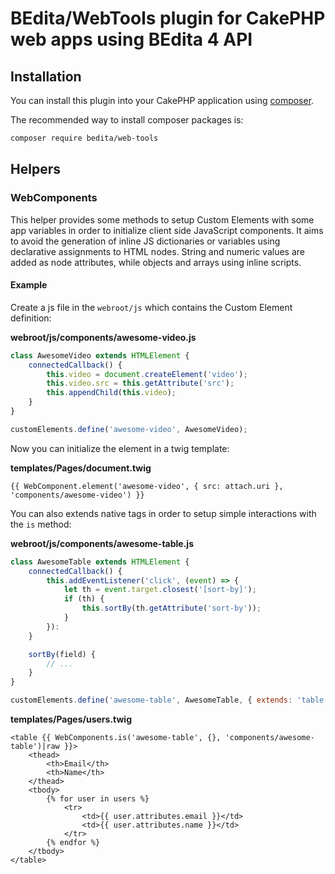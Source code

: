 # BEdita/WebTools plugin for CakePHP web apps using BEdita 4 API

## Installation

You can install this plugin into your CakePHP application using [composer](http://getcomposer.org).

The recommended way to install composer packages is:

```bash
composer require bedita/web-tools
```

## Helpers

### WebComponents

This helper provides some methods to setup Custom Elements with some app variables in order to initialize client side JavaScript components. It aims to avoid the generation of inline JS dictionaries or variables using declarative assignments to HTML nodes. String and numeric values are added as node attributes, while objects and arrays using inline scripts.

#### Example

Create a js file in the `webroot/js` which contains the Custom Element definition:

**webroot/js/components/awesome-video.js**
```js
class AwesomeVideo extends HTMLElement {
    connectedCallback() {
        this.video = document.createElement('video');
        this.video.src = this.getAttribute('src');
        this.appendChild(this.video);
    }
}

customElements.define('awesome-video', AwesomeVideo);
```

Now you can initialize the element in a twig template:

**templates/Pages/document.twig**
```twig
{{ WebComponent.element('awesome-video', { src: attach.uri }, 'components/awesome-video') }}
```

You can also extends native tags in order to setup simple interactions with the `is` method:

**webroot/js/components/awesome-table.js**
```js
class AwesomeTable extends HTMLElement {
    connectedCallback() {
        this.addEventListener('click', (event) => {
            let th = event.target.closest('[sort-by]');
            if (th) {
                this.sortBy(th.getAttribute('sort-by'));
            }
        }):
    }

    sortBy(field) {
        // ...
    }
}

customElements.define('awesome-table', AwesomeTable, { extends: 'table' });
```

**templates/Pages/users.twig**
```twig
<table {{ WebComponents.is('awesome-table', {}, 'components/awesome-table')|raw }}>
    <thead>
        <th>Email</th>
        <th>Name</th>
    </thead>
    <tbody>
        {% for user in users %}
            <tr>
                <td>{{ user.attributes.email }}</td>
                <td>{{ user.attributes.name }}</td>
            </tr>
        {% endfor %}
    </tbody>
</table>
```

